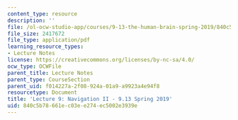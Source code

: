 ```yaml
---
content_type: resource
description: ''
file: /ol-ocw-studio-app/courses/9-13-the-human-brain-spring-2019/840c5b78661ec03ee274ec5002e3939e_MIT9_13S19_L09.pdf
file_size: 2417672
file_type: application/pdf
learning_resource_types:
- Lecture Notes
license: https://creativecommons.org/licenses/by-nc-sa/4.0/
ocw_type: OCWFile
parent_title: Lecture Notes
parent_type: CourseSection
parent_uid: f014227a-2f08-924a-01a9-a9923a4e94f8
resourcetype: Document
title: 'Lecture 9: Navigation II - 9.13 Spring 2019'
uid: 840c5b78-661e-c03e-e274-ec5002e3939e
---
```

